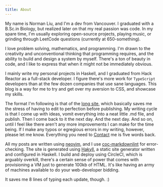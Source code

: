 ```yaml
---
title: About
---
```


My name is Norman Liu, and I'm a dev from Vancouver. I graduated with a B.Sc.in Biology, but realized later on that my real passion was code. In my spare time, I'm usually exploring open-source projects, playing music, or grinding through LeetCode questions (currently at 650-something).

I love problem solving, mathematics, and programming. I'm drawn to the creativity and unconventional thinking that programming requires, and the ability to build and design a system by myself. There's a ton of beauty in code, and I like to express that when it might not be immediately obvious. 

I mainly write my personal projects in Haskell, and I graduated from Hack Reactor as a full-stack developer. I figure there's more work for `TypeScript` developers than at the few dozen companies that use sane languages. This blog is a way for me to try and get over my aversion to CSS, and showcase my skills.

The format I'm following is that of the [long site](https://www.gwern.net/About#long-site), which basically saves me the stress of having to edit to perfection before publishing. My writing cycle is that I come up with ideas, vomit everything into a neat little .md file, and publish. Then I come back to it the next day. And the next day. And so on, until I feel like there aren't any more improvements I can make for the time being. If I make any typos or egregious errors in my writing, however, please let me know. Everything you need to [Contact](https://nliu.net/contact.html) me is five words back.

All my posts are written using [neovim](https://neovim.io/), and I use [coc-markdownlint](https://github.com/fannheyward/coc-markdownlint) for error-checking. The site is generated using [Hakyll](https://jaspervdj.be/hakyll/), a static site generator written and configured in Haskell. I build and deploy using CircleCI, which is arguably overkill, there's a certain sense of power that comes with provisioning a VM just to generate 100kb of HTML. It's like having an army of machines available to do your web-developer bidding.

It saves me 8 lines of typing each update, though. :)




